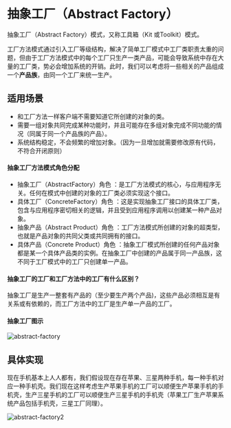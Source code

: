 # 抽象工厂（Abstract Factory）
抽象工厂（Abstract Factory）模式，又称工具箱（Kit 或Toolkit）模式。

工厂方法模式通过引入工厂等级结构，解决了简单工厂模式中工厂类职责太重的问题，但由于工厂方法模式中的每个工厂只生产一类产品，可能会导致系统中存在大量的工厂类，势必会增加系统的开销。此时，我们可以考虑将一些相关的产品组成一个**产品族**，由同一个工厂来统一生产。

## 适用场景
* 和工厂方法一样客户端不需要知道它所创建的对象的类。
* 需要一组对象共同完成某种功能时，并且可能存在多组对象完成不同功能的情况（同属于同一个产品族的产品）。
* 系统结构稳定，不会频繁的增加对象。（因为一旦增加就需要修改原有代码，不符合开闭原则）

#### 抽象工厂方法模式角色分配
* 抽象工厂（AbstractFactory）角色 ：是工厂方法模式的核心，与应用程序无关。任何在模式中创建的对象的工厂类必须实现这个接口。
* 具体工厂（ConcreteFactory）角色 ：这是实现抽象工厂接口的具体工厂类，包含与应用程序密切相关的逻辑，并且受到应用程序调用以创建某一种产品对象。
* 抽象产品（Abstract Product）角色 ：工厂方法模式所创建的对象的超类型，也就是产品对象的共同父类或共同拥有的接口。
* 具体产品（Concrete Product）角色 ：抽象工厂模式所创建的任何产品对象都是某一个具体产品类的实例。在抽象工厂中创建的产品属于同一产品族，这不同于工厂模式中的工厂只创建单一产品。

#### 抽象工厂的工厂和工厂方法中的工厂有什么区别？
抽象工厂是生产一整套有产品的（至少要生产两个产品)，这些产品必须相互是有关系或有依赖的，而工厂方法中的工厂是生产单一产品的工厂。
#### 抽象工厂图示
![abstract-factory](https://github.com/caozongpeng/javaDesignPatterns/blob/master/images/abstract-factory.jpg)

## 具体实现
现在手机基本上人人都有，我们假设现在存在苹果、三星两种手机，每一种手机对应一种手机壳。我们现在这样考虑生产苹果手机的工厂可以顺便生产苹果手机的手机壳，生产三星手机的工厂可以顺便生产三星手机的手机壳（苹果工厂生产苹果系统产品包括手机壳，三星工厂同理）。

![abstract-factory2](https://github.com/caozongpeng/javaDesignPatterns/blob/master/images/abstract-factory2.png)













